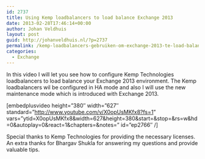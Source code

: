 ```yaml
---
id: 2737
title: Using Kemp loadbalancers to load balance Exchange 2013
date: 2013-02-28T17:46:14+00:00
author: Johan Veldhuis
layout: post
guid: http://johanveldhuis.nl/?p=2737
permalink: /kemp-loadbalancers-gebruiken-om-exchange-2013-te-load-balancen/
categories:
  - Exchange
---
```

In this video I will let you see how to configure Kemp Technologies loadbalancers to load balance your Exchange 2013 environment. The Kemp loadbalancers wil be configured in HA mode and also I will use the new maintenance mode which is introduced with Exchange 2013.

[embedplusvideo height=&#8221;380&#8243; width=&#8221;627&#8243; standard=&#8221;<http://www.youtube.com/v/X0opUsMKfx8?fs=1>&#8221; vars=&#8221;ytid=X0opUsMKfx8&width=627&height=380&start=&stop=&rs=w&hd=0&autoplay=0&react=1&chapters=&notes=&#8221; id=&#8221;ep2766&#8243; /]

Special thanks to Kemp Technologies for providing the necessary licenses. An extra thanks for Bhargav Shukla for answering my questions and provide valuable tips.